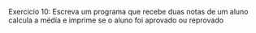 Exercicio 10: Escreva um programa que recebe duas notas de um aluno calcula a média e imprime se o aluno foi aprovado ou reprovado
